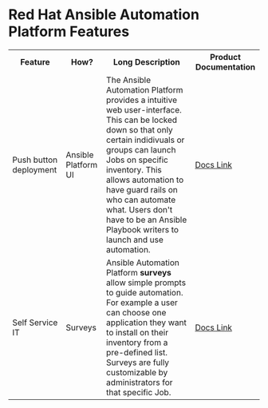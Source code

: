 # Red Hat Ansible Automation Platform Features

<table>
  <tr><th>
  Feature
  </th>
  <th>
  How?
  </th>
  <th>
  Long Description
  </th>
  <th>
  Product Documentation
  </th>  
  </tr>
  <tr><td>
  Push button deployment
  </td>
  <td>
  Ansible Platform UI
  </td>
  <td>
  The Ansible Automation Platform provides a intuitive web user-interface.  This can be locked down so that only certain indidivuals or groups can launch Jobs on specific inventory.  This allows automation to have guard rails on who can automate what.  Users don't have to be an Ansible Playbook writers to launch and use automation.
  </td>  
  <td>
  <a href="https://docs.ansible.com/ansible-tower/latest/html/userguide/overview.html#push-button-automation">Docs Link</a>
  </td></tr>
  <tr><td>
  Self Service IT
  </td>
  <td>
  Surveys
  </td>
  <td>
  Ansible Automation Platform <b>surveys</b> allow simple prompts to guide automation.  For example a user can choose one application they want to install on their inventory from a pre-defined list.  Surveys are fully customizable by administrators for that specific Job.
  </td>  
  <td>
  <a href="https://docs.ansible.com/ansible-tower/latest/html/userguide/job_templates.html#surveys">Docs Link</a>
  </td></tr>
</table>
